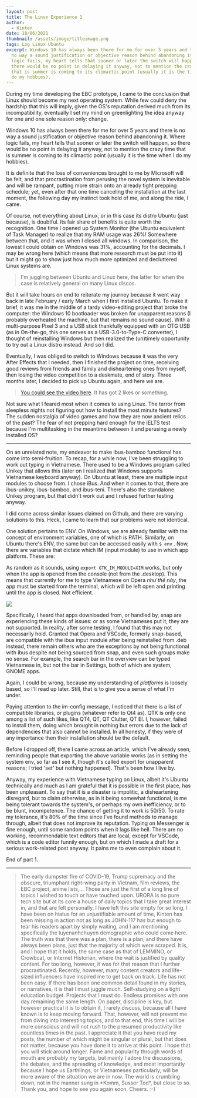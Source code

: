 ```yaml
---
layout: post
title: The Linux Experience 1
author:
  - Kinten
date: 18/06/2021
thumbnail: /assets/image/titleimage.png
tags: Log Linux Ubuntu
excerpt: Windows 10 has always been there for me for over 5 years and there is
  no way a sound justification or objective reason behind abandoning it. Where
  logic fails, my heart tells that sooner or later the switch will happen, so
  there would be no point in delaying it anyway, not to mention the crazy time
  that is summer is coming to its climactic point (usually it is the time when I
  do my hobbies).
---
```

During my time developing the EBC prototype, I came to the conclusion that Linux should become my next operating system. While few could deny the hardship that this will imply, given the OS's reputation derived much from its incompatibility, eventually I set my mind on greenlighting the idea anyway for one and one sole reason only: change.

Windows 10 has always been there for me for over 5 years and there is no way a sound justification or objective reason behind abandoning it. Where logic fails, my heart tells that sooner or later the switch will happen, so there would be no point in delaying it anyway, not to mention the crazy time that is summer is coming to its climactic point (usually it is the time when I do my hobbies). 

It is definite that the loss of conveniences brought to me by Microsoft will be felt, and that procrastination from perusing the novel system is inevitable and will be rampant, putting more strain onto an already tight prepping schedule; yet, even after that one time canceling the installation at the last moment, the following day my instinct took hold of me, and along the ride, I came. 

Of course, not everything about Linux, or in this case its distro Ubuntu (just because), is doubtful. Its fair share of benefits is quite worth the recognition. One time I opened up System Monitor (the Ubuntu equivalent of Task Manager) to realize that my RAM usage was 26%! Somewhere between that, and it was when I closed all windows. In comparison, the lowest I could obtain on Windows was 31%, accounting for the decimals. I may be wrong here (which means that more research must be put into it) but it might go to show just how much more optimized and decluttered Linux systems are. 

> I'm juggling between Ubuntu and Linux here, the latter for when the case is relatively general on many Linux discos. 

But it will take hours on end to reiterate my journey because it went way back in late February / early March when I first installed Ubuntu. To make it brief, it was me in the middle of a tardy video-editing project that broke the computer: the Windows 10 bootloader was broken for unapparent reasons (I probably overheated the machine, but that remains no sound cause). With a multi-purpose Pixel 3 and a USB stick thankfully equipped with an OTG USB (as in On-the-go, this one serves as a USB-3.0-to-Type-C converter), I thought of reinstalling Windows but then realized the (un)timely opportunity to try out a Linux distro instead. And so I did. 

Eventually, I was obliged to switch to Windows because it was the very After Effects that I needed, then I finished the project on time, receiving good reviews from friends and family and disheartening ones from myself, then losing the video competition to a deskmate, end of story. Three months later, I decided to pick up Ubuntu again, and here we are. 

> [You could see the video here](https://www.youtube.com/watch?v=f6zqM6swPSg&list=PLUagNmqMoHJqzu0EQi1RG2DB4vDFj_YC9&index=1). It has got 2 likes or something.

Not sure what I feared most when it comes to using Linux. The terror from sleepless nights not figuring out how to install the most minute features? The sudden nostalgia of video games and how they are now ancient relics of the past? The fear of not prepping hard enough for the IELTS test because I'm multitasking in the meantime between it and perusing a newly installed OS?

- - -

On an unrelated note, my endeavor to make ibus-bamboo functional has come into semi-fruition. To recap, for a while now, I've been struggling to work out typing in Vietnamese. There used to be a Windows program called Unikey that allows this (later on I realized that Windows supports Vietnamese keyboard anyway). On Ubuntu at least, there are multiple input modules to choose from. I chose iBus. And when it comes to that, there are ibus-unikey, ibus-bamboo, and ibus-teni. There's also the standalone Unikey program, but that didn't work out and I refused further testing anyway. 

I did come across similar issues claimed on Github, and there are varying solutions to this. Heck, I came to learn that our problems were not identical.

One solution pertains to ENV. On Windows, we are already familiar with the concept of environment variables, one of which is PATH. Similarly, on Ubuntu there's ENV, the same but can be accessed easily with `$ env` . Now, there are variables that dictate which IM (input module) to use in which app platform. These are: 

As random as it sounds, using `export GTK_IM_MODULE=XIM` works, but only when the app is opened from the console (not from the .desktop). This means that currently for me to type Vietnamese on Opera *như thế này*, the app must be started from the terminal, which will be left open and printing until the app is closed. Not efficient.  

![](/assets/image/gotiengviet.gif)

Specifically, I heard that apps downloaded from, or handled by, snap are experiencing these kinds of issues: or as some Vietnameses put it, they are not supported. In reality, after some testing, I found that this may not necessarily hold. Granted that Opera and VSCode, formerly snap-based, are compatible with the ibus input module after being reinstalled from .deb instead, there remain others who are the exceptions by not being functional with ibus despite not being sourced from snap, and even such groups make no sense. For example, the search bar in the overview can be typed Vietnamese in, but not the bar in Settings, both of which are system, GNOME apps. 

Again, I could be wrong, because my understanding of *platforms* is loosely based, so I'll read up later. Still, that is to give you a sense of what I'm under. 

Paying attention to the im-config message, I noticed that there is a list of compatible libraries, or plugins (whatever refer to Qt4 as). QTK is only one among a list of such likes, like QT4, QT, QT Clutter, QT El. I, however, failed to install them, doing which brought in nothing but errors due to the lack of dependencies that also cannot be installed. In all honesty, if they were of any importance then their installation should be the default. 

Before I dropped off, there I came across an article, which I've already seen, reminding people that exporting the above variable works (as in setting the system env, so far as I see it, though it's called export for unapparent reasons; I tried 'set' but nothing happened). That's been how I live by.

Anyway, my experience with Vietnamese typing on Linux, albeit it's Ubuntu technically and much as I am grateful that it is possible in the first place, has been unpleasant. To say that it is a disaster is impolitic, a disheartening disregard, but to claim otherwise, as in it being somewhat functional, is me being tolerant towards the system's, or perhaps my own inefficiency, or to be blunt, incompetence. The chance of getting it to work is 50/50. To rate my tolerance, it's 80% of the time since I've found methods to manage through, albeit that does not improve its reputation. Typing on Messenger is fine enough, until some random points when it lags like hell. There are no working, recommendable text editors that are local, except for VSCode, which is a code editor funnily enough, but on which I made a draft for a serious work-related post anyway. It pains me to even complain about it.

End of part 1.

- - -

> The early dumpster fire of COVID-19, Trump supremacy and the obscure, triumphant right-wing party in Vietnam, film reviews, the EBC project, anime lists,... Those are just the first of a long line of topics I wished to touch or have touched upon. URORA is no pure tech site but at its core a house of daily topics that I take great interest in, and that are felt personally. I have left this site empty for so long, I have been on hiatus for an unjustifiable amount of time, Kinten has been missing in action not as long as JOHN-117 has but enough to tear his readers apart by simply waiting, and I am mentioning specifically the luyenanhchuyen demographic who could come here. The truth was that there was a plan, there is a plan, and there have always been plans, just that the majority of which were scraped. It is, and I hope that it holds, the same case as that of LEMMINO, or Crowbcat, or Internet Historian, where the wait is justified by quality content. For too long, however, it was for that reason that I further procrastinated. Recently, however, many content creators and life-sized influencers have inspired me to get back on track. Life has not been easy. If there has been one common detail found in my stories, or narratives, it is that I must juggle much. Self-studying on a tight education budget. Projects that I must do. Endless promises with one day remaining the same length. On paper, discipline is key, but however practical it is to obtain it, I rarely discuss, because all I have known is to keep moving forward. That, however, will not prevent me from diving into interesting topics, and to that end, this time I will be more conscious and will not rush to the presumed productivity like countless times in the past. I appreciate it that you have read my posts, the number of which might be singular or plural, but that does not matter, because you have done it to arrive at this point. I hope that you will stick around longer. Fame and popularity through words of mouth are probably my targets, but mainly I adore the discussions, the debates, and the spreading of knowledge, and most importantly because I hope us Earthlings, or Vietnameses particularly, will be more aware of the situation we are in now. The world is crumbling down, not in the manner sung in \*Komm, Susser Tod\*, but close to so. Thank you, and hope to see you again soon. Cheers. :-)